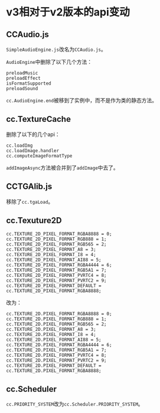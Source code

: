 # v3相对于v2版本的api变动

## CCAudio.js

`SimpleAudioEngine.js`改名为`CCAudio.js`。

`AudioEngine`中删除了以下几个方法：

```
preloadMusic
preloadEffect
isFormatSupported
preloadSound
```

`cc.AudioEngine.end`被移到了实例中，而不是作为类的静态方法。

## cc.TextureCache

删除了以下的几个api：

```
cc.loadImg
cc.loadImage.handler
cc.computeImageFormatType
```

`addImageAsync`方法被合并到了`addImage`中去了。

## CCTGAlib.js

移除了`cc.tgaLoad`。

## cc.Texuture2D

```
cc.TEXTURE_2D_PIXEL_FORMAT_RGBA8888 = 0;
cc.TEXTURE_2D_PIXEL_FORMAT_RGB888 = 1;
cc.TEXTURE_2D_PIXEL_FORMAT_RGB565 = 2;
cc.TEXTURE_2D_PIXEL_FORMAT_A8 = 3;
cc.TEXTURE_2D_PIXEL_FORMAT_I8 = 4;
cc.TEXTURE_2D_PIXEL_FORMAT_AI88 = 5;
cc.TEXTURE_2D_PIXEL_FORMAT_RGBA4444 = 6;
cc.TEXTURE_2D_PIXEL_FORMAT_RGB5A1 = 7;
cc.TEXTURE_2D_PIXEL_FORMAT_PVRTC4 = 8;
cc.TEXTURE_2D_PIXEL_FORMAT_PVRTC2 = 9;
cc.TEXTURE_2D_PIXEL_FORMAT_DEFAULT = cc.TEXTURE_2D_PIXEL_FORMAT_RGBA8888;
```

改为：

```
cc.TEXTURE_2D.PIXEL_FORMAT_RGBA8888 = 0;
cc.TEXTURE_2D.PIXEL_FORMAT_RGB888 = 1;
cc.TEXTURE_2D.PIXEL_FORMAT_RGB565 = 2;
cc.TEXTURE_2D.PIXEL_FORMAT_A8 = 3;
cc.TEXTURE_2D.PIXEL_FORMAT_I8 = 4;
cc.TEXTURE_2D.PIXEL_FORMAT_AI88 = 5;
cc.TEXTURE_2D.PIXEL_FORMAT_RGBA4444 = 6;
cc.TEXTURE_2D.PIXEL_FORMAT_RGB5A1 = 7;
cc.TEXTURE_2D.PIXEL_FORMAT_PVRTC4 = 8;
cc.TEXTURE_2D.PIXEL_FORMAT_PVRTC2 = 9;
cc.TEXTURE_2D.PIXEL_FORMAT_DEFAULT = cc.TEXTURE_2D.PIXEL_FORMAT_RGBA8888;
```

## cc.Scheduler

`cc.PRIORITY_SYSTEM`改为`cc.Scheduler.PRIORITY_SYSTEM`。